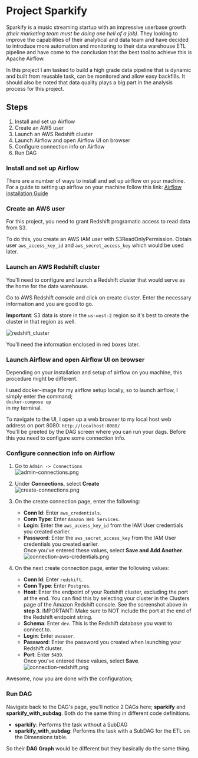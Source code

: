 # Project Sparkify
Sparkify is a music streaming startup with an impressive userbase growth _(their marketing team must be doing one hell of a job)_. They looking to improve the capabilities of their analytical and data team and have decided to introduce more automation and monitoring to their data warehouse ETL pipeline and have come to the conclusion that the best tool to achieve this is Apache Airflow.

In this project I am tasked to build a high grade data pipeline that is dynamic and built from reusable task, can be monitored and allow easy backfills. It should also be noted that data quality plays a big part in the analysis process for this project.

## Steps
1. Install and set up Airflow
2. Create an AWS user
3. Launch an AWS Redshift cluster
4. Launch Airflow and open Airflow UI on browser
5. Configure connection info on Airflow
6. Run DAG 

### Install and set up Airflow
There are a number of ways to install and set up airflow on your machine. For a guide to setting up airflow on your machine follow this link: [Airflow installation Guide](https://airflow.apache.org/docs/apache-airflow/stable/installation/index.html#)

### Create an AWS user
For this project, you need to grant Redshift programatic access to read data from S3. 

To do this, you create an AWS IAM user with S3ReadOnlyPermission. Obtain user `aws_access_key_id` and `aws_secret_access_key` which would be used later.

### Launch an AWS Redshift cluster
You'll need to configure and launch a Redshift cluster that would serve as the home for the data warehouse.

Go to AWS Redshift console and click on create cluster. Enter the necessary information and you are good to go.

**Important**: S3 data is store in the `us-west-2` region so it's best to create the cluster in that region as well.

![redshift_cluster](https://github.com/mathias-mike/Project-Sparkify/tree/master/Pipeline/redshift_cluster.png)

You'll need the information enclosed in red boxes later.

### Launch Airflow and open Airflow UI on browser
Depending on your installation and setup of airflow on you machine, this procedure might be different.

I used docker-image for my airflow setup locally, so to launch airflow, I simply enter the command; \
`docker-compose up` \
in my terminal.

To navigate to the UI, I open up a web browser to my local host web address on port 8080: `http://localhost:8080/` \
You'll be greeted by the DAG screen where you can run your dags. Before this you need to configure some connection info.

### Configure connection info on Airflow
1. Go to `Admin -> Connections` \
![admin-connections.png](https://github.com/mathias-mike/Project-Sparkify/tree/master/Pipeline/admin-connections.png)

2. Under **Connections**, select **Create** \
![create-connections.png](https://github.com/mathias-mike/Project-Sparkify/tree/master/Pipeline/create-connection.png)

3. On the create connection page, enter the following:
    * **Conn Id**: Enter `aws_credentials`.
    * **Conn Type**: Enter `Amazon Web Services`.
    * **Login**: Enter the `aws_access_key_id` from the IAM User credentials you created earlier.
    * **Password**: Enter the `aws_secret_access_key` from the IAM User credentials you created earlier.\
Once you've entered these values, select **Save and Add Another**.
![connection-aws-credentials.png](https://github.com/mathias-mike/Project-Sparkify/tree/master/Pipeline/connection-aws-credentials.png)

4. On the next create connection page, enter the following values:

    * **Conn Id**: Enter `redshift`.
    * **Conn Type**: Enter `Postgres`.
    * **Host**: Enter the endpoint of your Redshift cluster, excluding the port at the end. You can find this by selecting your cluster in the Clusters page of the Amazon Redshift console. See the screenshot above in **step 3**. IMPORTANT: Make sure to NOT include the port at the end of the Redshift endpoint string.
    * **Schema**: Enter `dev`. This is the Redshift database you want to connect to.
    * **Login**: Enter `awsuser`.
    * **Password**: Enter the password you created when launching your Redshift cluster.
    * **Port**: Enter `5439`. \
Once you've entered these values, select **Save**.
![connection-redshift.png](https://github.com/mathias-mike/Project-Sparkify/tree/master/Pipeline/connection-redshift.png)


Awesome, now you are done with the configuration;

### Run DAG
Navigate back to the DAG's page, you'll notice 2 DAGs here; **sparkify** and **sparkify_with_subdag**. Both do the same thing in different code definitions.

* **sparkify**: Performs the task without a SubDAG
* **sparkify_with_subdag**: Performs the task with a SubDAG for the ETL on the Dimensions table.

So their **DAG Graph** would be different but they basically do the same thing.

